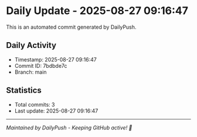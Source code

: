 # Daily Update - 2025-08-27 09:16:47

This is an automated commit generated by DailyPush.

## Daily Activity
- Timestamp: 2025-08-27 09:16:47
- Commit ID: 7bdbde7c
- Branch: main

## Statistics
- Total commits: 3
- Last update: 2025-08-27 09:16:47

---
*Maintained by DailyPush - Keeping GitHub active! 🚀*
